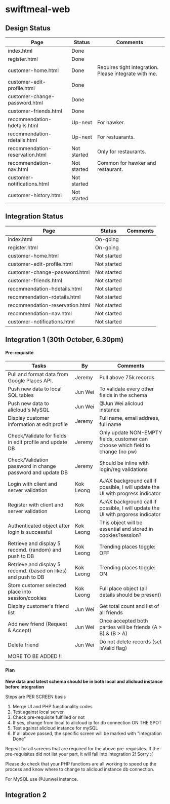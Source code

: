 # swiftmeal-web

## Design Status

| Page                              | Status        | Comments                                              |
| --------------------------------- | ------------- | ----------------------------------------------------- |
| index.html                        | Done          |                                                       |
| register.html                     | Done          |                                                       |
| customer-home.html                | Done          | Requires tight integration. Please integrate with me. |
| customer-edit-profile.html        | Done          |                                                       |
| customer-change-password.html     | Done          |                                                       |
| customer-friends.html             | Done          |                                                       |
| recommendation-hdetails.html      | Up-next       | For hawker.                                           |
| recommendation-rdetails.html      | Up-next       | For restuarants.                                      |
| recommendation-reservation.html   | Not started   | Only for restaurants.                                 |
| recommendation-nav.html           | Not started   | Common for hawker and restaurant.                     |
| customer-notifications.html       | Not started   |                                                       |
| customer-history.html             | Not started   |                                                       |


## Integration Status
| Page                              | Status        | Comments                                              |
| --------------------------------- | ------------- | ----------------------------------------------------- |
| index.html                        | On-going      |                                                       |
| register.html                     | On-going      |                                                       |
| customer-home.html                | Not started   |                                                       |
| customer-edit-profile.html        | Not started   |                                                       |
| customer-change-password.html     | Not started   |                                                       |
| customer-friends.html             | Not started   |                                                       |
| recommendation-hdetails.html      | Not started   |                                                       |
| recommendation-rdetails.html      | Not started   |                                                       |
| recommendation-reservation.html   | Not started   |                                                       |
| recommendation-nav.html           | Not started   |                                                       |
| customer-notifications.html       | Not started   |                                                       |


## Integration 1 (30th October, 6.30pm)
#### Pre-requisite
| Tasks                                                         | By            | Comments                                                                          |
| ------------------------------------------------------------- | ------------- | --------------------------------------------------------------------------------- |
| Pull and format data from Google Places API.                  | Jeremy        | Pull above 75k records                                                            |
| Push new data to local SQL tables                             | Jun Wei       | To validate every other fields in the schema                                      |
| Push new data to alicloud's MySQL                             | Jun Wei       | @Jun Wei alicloud instance                                                        |
| Display customer information at edit profile                  | Jeremy        | Full name, email address, full name                                               |
| Check/Validate for fields in edit profile and update DB       | Jeremy        | Only update NON-EMPTY fields, customer can choose which field to change (no pw)   |
| Check/Validation password in change password and update DB    | Jeremy        | Should be inline with login/reg validations                                       |
| Login with client and server validation                       | Kok Leong     | AJAX background call if possible, I will update the UI with progress indicator    |
| Register with client and server validation                    | Kok Leong     | AJAX background call if possible, I will update the UI with prgoress indicator    |
| Authenticated object after login is successful                | Kok Leong     | This object will be essential and stored in cookies?session?                      |
| Retrieve and display 5 recomd. (random) and push to DB        | Kok Leong     | Trending places toggle: OFF                                                       |
| Retrieve and display 5 recomd. (based on likes) and push to DB| Kok Leong     | Trending places toggle: ON                                                        |
| Store customer selected place into session/cookies            | Kok Leong     | Full place object (all details should be present)                                 |
| Display customer's friend list                                | Jun Wei       | Get total count and list of all friends                                           |
| Add new friend (Request & Accept)                             | Jun Wei       | Once accepted both parties will be friends (A > B) & (B > A)                      |
| Delete friend                                                 | Jun Wei       | Do not delete records (set isValid flag)                                          |
| MORE TO BE ADDED !!                                           |               |                                                                                   |

#### Plan
**New data and latest schema should be in both local and alicloud instance before integration**

Steps are PER SCREEN basis
1. Merge UI and PHP functionality codes
2. Test against local server
3. Check pre-requisite fulfilled or not
4. If yes, change from local to alicloud ip for db connection ON THE SPOT
5. Test against alicloud instance for mySQL
6. If all above passed, the specific screen will be marked with "Integration Done"

Repeat for all screens that are required for the above pre-requisites.
If the pre-requisites did not list your part, it will fall into integration 2! Sorry :(

Please do check that your PHP functions are all working to speed up the process and know where to change to alicloud instance db connection.

For MySQL use @Junwei instance.


## Integration 2

